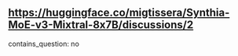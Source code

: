 ## https://huggingface.co/migtissera/Synthia-MoE-v3-Mixtral-8x7B/discussions/2

contains_question: no